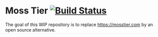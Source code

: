 Moss Tier [![Build Status](https://travis-ci.org/fuglede/mosstier.svg?branch=master)](https://travis-ci.org/fuglede/mosstier)
=========

The goal of this WIP repository is to replace https://mosstier.com by an open source alternative.
